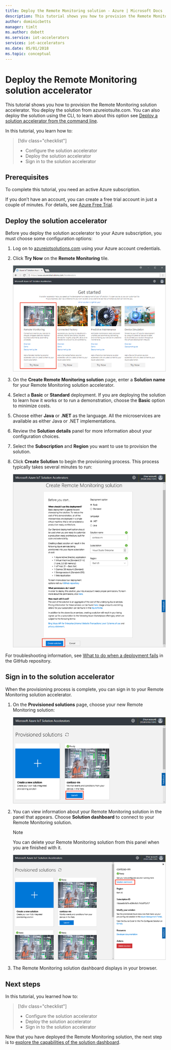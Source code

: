 ```yaml
---
title: Deploy the Remote Monitoring solution - Azure | Microsoft Docs 
description: This tutorial shows you how to provision the Remote Monitoring solution accelerator from azureiotsuite.com.
author: dominicbetts
manager: timlt
ms.author: dobett
ms.service: iot-accelerators
services: iot-accelerators
ms.date: 05/01/2018
ms.topic: conceptual
---
```


# Deploy the Remote Monitoring solution accelerator

This tutorial shows you how to provision the Remote Monitoring solution accelerator. You deploy the solution from azureiotsuite.com. You can also deploy the solution using the CLI, to learn about this option see [Deploy a solution accelerator from the command line](iot-accelerators-remote-monitoring-deploy-cli.md).

In this tutorial, you learn how to:

> [!div class="checklist"]
> * Configure the solution accelerator
> * Deploy the solution accelerator
> * Sign in to the solution accelerator

## Prerequisites

To complete this tutorial, you need an active Azure subscription.

If you don’t have an account, you can create a free trial account in just a couple of minutes. For details, see [Azure Free Trial](http://azure.microsoft.com/pricing/free-trial/).

## Deploy the solution accelerator

Before you deploy the solution accelerator to your Azure subscription, you must choose some configuration options:

1. Log on to [azureiotsolutions.com](https://www.azureiotsolutions.com/Accelerators) using your Azure account credentials.

1. Click **Try Now** on the **Remote Monitoring** tile.

    ![Choose Remote Monitoring](./media/iot-accelerators-remote-monitoring-deploy/remotemonitoring.png)

1. On the **Create Remote Monitoring solution** page, enter a **Solution name** for your Remote Monitoring solution accelerator.

1. Select a **Basic** or **Standard** deployment. If you are deploying the solution to learn how it works or to run a demonstration, choose the **Basic** option to minimize costs.

1. Choose either **Java** or **.NET** as the language. All the microservices are available as either Java or .NET implementations.

1. Review the **Solution details** panel for more information about your configuration choices.

1. Select the **Subscription** and **Region** you want to use to provision the solution.

1. Click **Create Solution** to begin the provisioning process. This process typically takes several minutes to run:

    ![Remote Monitoring solution details](./media/iot-accelerators-remote-monitoring-deploy/createform.png)

For troubleshooting information, see [What to do when a deployment fails](https://github.com/Azure/azure-iot-pcs-remote-monitoring-dotnet/wiki/Developer-Troubleshooting-Guide#what-to-do-when-a-deployment-fails) in the GitHub repository.

## Sign in to the solution accelerator

When the provisioning process is complete, you can sign in to your Remote Monitoring solution accelerator.

1. On the **Provisioned solutions** page, choose your new Remote Monitoring solution:

    ![Choose new solution](./media/iot-accelerators-remote-monitoring-deploy/choosenew.png)

1. You can view information about your Remote Monitoring solution in the panel that appears. Choose **Solution dashboard** to connect to your Remote Monitoring solution.

    > [!NOTE]
    > You can delete your Remote Monitoring solution from this panel when you are finished with it.

    ![Solution panel](./media/iot-accelerators-remote-monitoring-deploy/solutionpanel.png)

1. The Remote Monitoring solution dashboard displays in your browser.

## Next steps

In this tutorial, you learned how to:

> [!div class="checklist"]
> * Configure the solution accelerator
> * Deploy the solution accelerator
> * Sign in to the solution accelerator

Now that you have deployed the Remote Monitoring solution, the next step is to [explore the capabilities of the solution dashboard](iot-accelerators-remote-monitoring-explore.md).

<!-- Next tutorials in the sequence -->